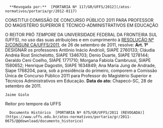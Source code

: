       **Revogada por:**  [PORTARIA Nº 117/GR/UFFS/2012](/atos-normativos/portaria/gr/2012-0117) 

   CONSTITUI COMISSÃO DE CONCURSO PÚBLICO 2011 PARA PROFESSOR DO MAGISTÉRIO SUPERIOR E TÉCNICO-ADMINISTRATIVOS EM EDUCAÇÃO  

 O REITOR PRÓ *TEMPORE*  DA UNIVERSIDADE FEDERAL DA FRONTEIRA SUL (UFFS), no uso das suas atribuições e em cumprimento à [RESOLUÇÃO Nº 2/CONSUNI CA/UFFS/2011](https://www.uffs.edu.br/atos-normativos/resolucao/consunica/2011-0002), de 26 de setembro de 2011, resolve:   **Art. 1º**  DESIGNAR os professores Antônio Inácio Andrioli, SIAPE 2760133; Cláudia Andréa Rost Snichelotto, SIAPE 1346703; Denio Duarte, SIAPE 1278144; Geraldo Ceni Coelho, SIAPE 1771710; Morgana Fabiola Cambrussi, SIAPE 1580652; Henrique Dagostin, SIAPE 1634849; Ana Maria Jung de Andrade, Siape 1768204, para, sob a presidência do primeiro, comporem a Comissão Única de Concurso Público 2011 para Professor do Magistério Superior e Técnicos Administrativos em Educação.        **Data do ato:** Chapecó-SC, 28 de setembro de 2011.   
 

    Jaime Giolo   
 Reitor pro tempore da UFFS 

      Documento Histórico  [PORTARIA Nº 675/GR/UFFS/2011 (REVOGADA)](https://www.uffs.edu.br/atos-normativos/portaria/gr/2011-0675/@@download/documento_historico)     
      